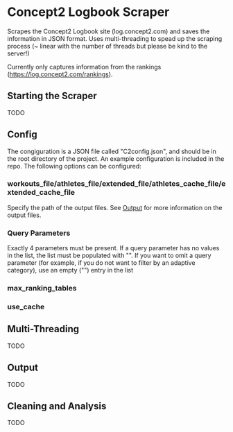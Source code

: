 # Concept2 Logbook Scraper

Scrapes the Concept2 Logbook site (log.concept2.com) and saves the information in JSON format. Uses multi-threading to spead up the scraping process (~ linear with the number of threads but please be kind to the server!)

Currently only captures information from the rankings (https://log.concept2.com/rankings).

## Starting the Scraper
TODO

## Config
The congiguration is a JSON file called "C2config.json", and should be in the root directory of the project. An example configuration is included in the repo. The following options can be configured:

### workouts_file/athletes_file/extended_file/athletes_cache_file/extended_cache_file
Specify the path of the output files. See [Output](output) for more information on the output files.

### Query Parameters
Exactly 4 parameters must be present. If a query parameter has no values in the list, the list must be populated with "".
If you want to omit a query parameter (for example, if you do not want to filter by an adaptive category), use an empty ("") entry in the list

### max_ranking_tables

### use_cache

## Multi-Threading
TODO

## Output
TODO

## Cleaning and Analysis
TODO
